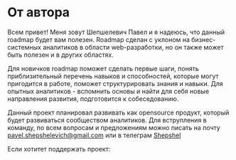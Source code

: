 # От автора

Всем привет! Меня зовут Шепшелевич Павел и я надеюсь, что данный roadmap будет вам полезен. Roadmap сделан с уклоном на бизнес-системных аналитиков в области web-разработки, но он также может быть полезен и в других областях.

Для новичков roadmap поможет сделать первые шаги, понять приблизительный перечень навыков и способностей, которые могут пригодится в работе, поможет структурировать знания и навыки. Для опытных аналитиков - вспомнить основы и найти для себя новые направления развития, подготовится к собеседованию.&#x20;

Данный проект планировал развивать как opensource продукт, который будет развиваться сообществом аналитиков. Для вструпления в команду, по всем вопросам и предложениям можно писать на почту pavel.shepshelevich@gmail.com или в телеграм  [Shepshel](http://localhost:5000/u/BoQ38zjPJ3bpDa3f0vPiruhnGuh2 "mention")

Если хотитет поддержать проект:&#x20;






